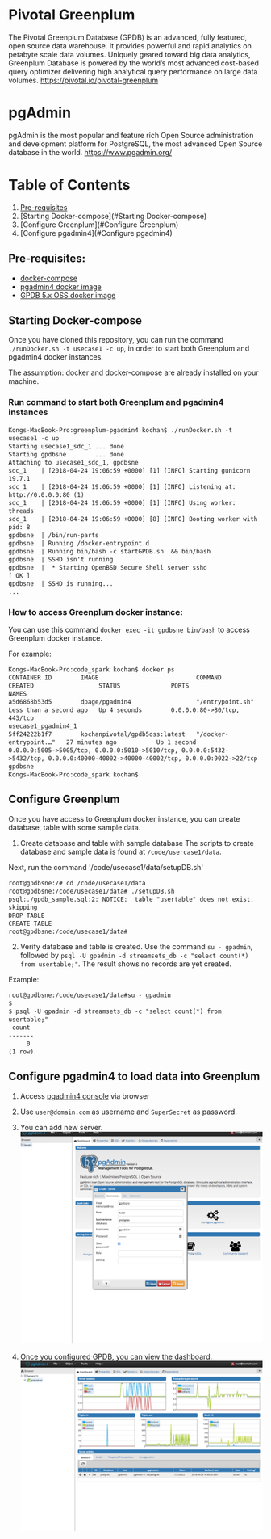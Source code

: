 # Pivotal Greenplum
The Pivotal Greenplum Database (GPDB) is an advanced, fully featured, open source data warehouse. It provides powerful and rapid analytics on petabyte scale data volumes. Uniquely geared toward big data analytics, Greenplum Database is powered by the world’s most advanced cost-based query optimizer delivering high analytical query performance on large data volumes.
<https://pivotal.io/pivotal-greenplum>

# pgAdmin
pgAdmin is the most popular and feature rich Open Source administration and development platform for PostgreSQL, the most advanced Open Source database in the world.
<https://www.pgadmin.org/>

# Table of Contents
1. [Pre-requisites](#Pre-requisites)
2. [Starting Docker-compose](#Starting Docker-compose)
3. [Configure Greenplum](#Configure Greenplum)
4. [Configure pgadmin4](#Configure pgadmin4)

## Pre-requisites:
- [docker-compose](http://docs.docker.com/compose)
- [pgadmin4 docker image](https://hub.docker.com/r/dpage/pgadmin4/)
- [GPDB 5.x OSS docker image](https://hub.docker.com/r/kochanpivotal/gpdb5oss/)

## Starting Docker-compose
Once you have cloned this repository, you can run the command  `./runDocker.sh -t usecase1 -c up`, in order to start both Greenplum and pgadmin4 docker instances.

The assumption: docker and docker-compose are already installed on your machine.

### Run command to start both Greenplum and pgadmin4 instances
```
Kongs-MacBook-Pro:greenplum-pgadmin4 kochan$ ./runDocker.sh -t usecase1 -c up
Starting usecase1_sdc_1 ... done
Starting gpdbsne        ... done
Attaching to usecase1_sdc_1, gpdbsne
sdc_1    | [2018-04-24 19:06:59 +0000] [1] [INFO] Starting gunicorn 19.7.1
sdc_1    | [2018-04-24 19:06:59 +0000] [1] [INFO] Listening at: http://0.0.0.0:80 (1)
sdc_1    | [2018-04-24 19:06:59 +0000] [1] [INFO] Using worker: threads
sdc_1    | [2018-04-24 19:06:59 +0000] [8] [INFO] Booting worker with pid: 8
gpdbsne  | /bin/run-parts
gpdbsne  | Running /docker-entrypoint.d
gpdbsne  | Running bin/bash -c startGPDB.sh  && bin/bash
gpdbsne  | SSHD isn't running
gpdbsne  |  * Starting OpenBSD Secure Shell server sshd                  [ OK ]
gpdbsne  | SSHD is running...
...
```
### How to access Greenplum docker instance:
You can use this command `docker exec -it gpdbsne bin/bash` to access Greenplum docker instance.

For example:
```
Kongs-MacBook-Pro:code_spark kochan$ docker ps
CONTAINER ID        IMAGE                           COMMAND                  CREATED                  STATUS              PORTS                                                                                                                                NAMES
a5d6868b53d5        dpage/pgadmin4                  "/entrypoint.sh"         Less than a second ago   Up 4 seconds        0.0.0.0:80->80/tcp, 443/tcp                                                                                                          usecase1_pgadmin4_1
5ff24222b1f7        kochanpivotal/gpdb5oss:latest   "/docker-entrypoint.…"   27 minutes ago           Up 1 second         0.0.0.0:5005->5005/tcp, 0.0.0.0:5010->5010/tcp, 0.0.0.0:5432->5432/tcp, 0.0.0.0:40000-40002->40000-40002/tcp, 0.0.0.0:9022->22/tcp   gpdbsne
Kongs-MacBook-Pro:code_spark kochan$

```

## Configure Greenplum
Once you have access to Greenplum docker instance, you can create database, table with some sample data.

1. Create database and table with sample database
The scripts to create database and sample data is found at `/code/usercase1/data`.

Next, run the command '/code/usecase1/data/setupDB.sh'
```
root@gpdbsne:/# cd /code/usecase1/data
root@gpdbsne:/code/usecase1/data# ./setupDB.sh
psql:./gpdb_sample.sql:2: NOTICE:  table "usertable" does not exist, skipping
DROP TABLE
CREATE TABLE
root@gpdbsne:/code/usecase1/data#
```
2. Verify database and table is created.
Use the command `su - gpadmin`, followed by `psql -U gpadmin -d streamsets_db -c "select count(*) from usertable;"`.  The result shows no records are yet created.

Example:
```
root@gpdbsne:/code/usecase1/data#su - gpadmin
$
$ psql -U gpadmin -d streamsets_db -c "select count(*) from usertable;"
 count
-------
     0
(1 row)
```

## Configure pgadmin4 to load data into Greenplum
1. Access [pgadmin4 console](http://localhost:80/) via browser

2. Use `user@domain.com` as username and `SuperSecret` as password.

3. You can add new server.
![alt text](images/image2.png "Configure ")

4. Once you configured GPDB, you can view the dashboard.
![alt text](images/image12.png "Dashboard")

```
